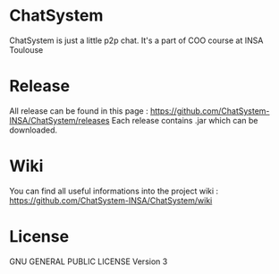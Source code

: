 # ChatSystem
ChatSystem is just a little p2p chat. It's a part of COO course at INSA Toulouse

# Release
All release can be found in this page : https://github.com/ChatSystem-INSA/ChatSystem/releases
Each release contains .jar which can be downloaded.

# 

# Wiki
You can find all useful informations into the project wiki : https://github.com/ChatSystem-INSA/ChatSystem/wiki

# License
GNU GENERAL PUBLIC LICENSE Version 3
